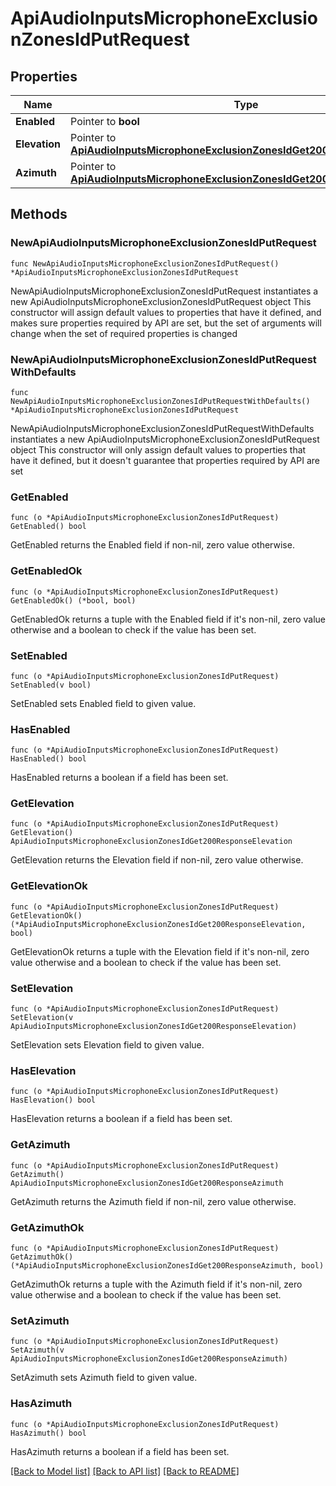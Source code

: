 # ApiAudioInputsMicrophoneExclusionZonesIdPutRequest

## Properties

Name | Type | Description | Notes
------------ | ------------- | ------------- | -------------
**Enabled** | Pointer to **bool** |  | [optional] 
**Elevation** | Pointer to [**ApiAudioInputsMicrophoneExclusionZonesIdGet200ResponseElevation**](ApiAudioInputsMicrophoneExclusionZonesIdGet200ResponseElevation.md) |  | [optional] 
**Azimuth** | Pointer to [**ApiAudioInputsMicrophoneExclusionZonesIdGet200ResponseAzimuth**](ApiAudioInputsMicrophoneExclusionZonesIdGet200ResponseAzimuth.md) |  | [optional] 

## Methods

### NewApiAudioInputsMicrophoneExclusionZonesIdPutRequest

`func NewApiAudioInputsMicrophoneExclusionZonesIdPutRequest() *ApiAudioInputsMicrophoneExclusionZonesIdPutRequest`

NewApiAudioInputsMicrophoneExclusionZonesIdPutRequest instantiates a new ApiAudioInputsMicrophoneExclusionZonesIdPutRequest object
This constructor will assign default values to properties that have it defined,
and makes sure properties required by API are set, but the set of arguments
will change when the set of required properties is changed

### NewApiAudioInputsMicrophoneExclusionZonesIdPutRequestWithDefaults

`func NewApiAudioInputsMicrophoneExclusionZonesIdPutRequestWithDefaults() *ApiAudioInputsMicrophoneExclusionZonesIdPutRequest`

NewApiAudioInputsMicrophoneExclusionZonesIdPutRequestWithDefaults instantiates a new ApiAudioInputsMicrophoneExclusionZonesIdPutRequest object
This constructor will only assign default values to properties that have it defined,
but it doesn't guarantee that properties required by API are set

### GetEnabled

`func (o *ApiAudioInputsMicrophoneExclusionZonesIdPutRequest) GetEnabled() bool`

GetEnabled returns the Enabled field if non-nil, zero value otherwise.

### GetEnabledOk

`func (o *ApiAudioInputsMicrophoneExclusionZonesIdPutRequest) GetEnabledOk() (*bool, bool)`

GetEnabledOk returns a tuple with the Enabled field if it's non-nil, zero value otherwise
and a boolean to check if the value has been set.

### SetEnabled

`func (o *ApiAudioInputsMicrophoneExclusionZonesIdPutRequest) SetEnabled(v bool)`

SetEnabled sets Enabled field to given value.

### HasEnabled

`func (o *ApiAudioInputsMicrophoneExclusionZonesIdPutRequest) HasEnabled() bool`

HasEnabled returns a boolean if a field has been set.

### GetElevation

`func (o *ApiAudioInputsMicrophoneExclusionZonesIdPutRequest) GetElevation() ApiAudioInputsMicrophoneExclusionZonesIdGet200ResponseElevation`

GetElevation returns the Elevation field if non-nil, zero value otherwise.

### GetElevationOk

`func (o *ApiAudioInputsMicrophoneExclusionZonesIdPutRequest) GetElevationOk() (*ApiAudioInputsMicrophoneExclusionZonesIdGet200ResponseElevation, bool)`

GetElevationOk returns a tuple with the Elevation field if it's non-nil, zero value otherwise
and a boolean to check if the value has been set.

### SetElevation

`func (o *ApiAudioInputsMicrophoneExclusionZonesIdPutRequest) SetElevation(v ApiAudioInputsMicrophoneExclusionZonesIdGet200ResponseElevation)`

SetElevation sets Elevation field to given value.

### HasElevation

`func (o *ApiAudioInputsMicrophoneExclusionZonesIdPutRequest) HasElevation() bool`

HasElevation returns a boolean if a field has been set.

### GetAzimuth

`func (o *ApiAudioInputsMicrophoneExclusionZonesIdPutRequest) GetAzimuth() ApiAudioInputsMicrophoneExclusionZonesIdGet200ResponseAzimuth`

GetAzimuth returns the Azimuth field if non-nil, zero value otherwise.

### GetAzimuthOk

`func (o *ApiAudioInputsMicrophoneExclusionZonesIdPutRequest) GetAzimuthOk() (*ApiAudioInputsMicrophoneExclusionZonesIdGet200ResponseAzimuth, bool)`

GetAzimuthOk returns a tuple with the Azimuth field if it's non-nil, zero value otherwise
and a boolean to check if the value has been set.

### SetAzimuth

`func (o *ApiAudioInputsMicrophoneExclusionZonesIdPutRequest) SetAzimuth(v ApiAudioInputsMicrophoneExclusionZonesIdGet200ResponseAzimuth)`

SetAzimuth sets Azimuth field to given value.

### HasAzimuth

`func (o *ApiAudioInputsMicrophoneExclusionZonesIdPutRequest) HasAzimuth() bool`

HasAzimuth returns a boolean if a field has been set.


[[Back to Model list]](../README.md#documentation-for-models) [[Back to API list]](../README.md#documentation-for-api-endpoints) [[Back to README]](../README.md)


